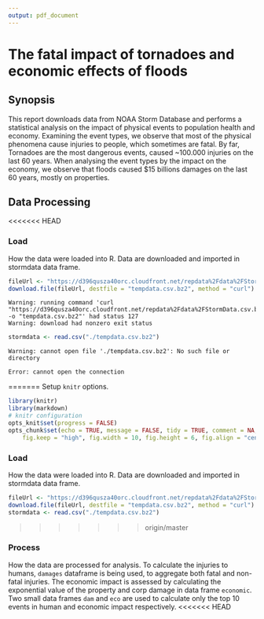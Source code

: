 ```yaml
---
output: pdf_document
---
```

# The fatal impact of tornadoes and economic effects of floods #
## Synopsis ##
This report downloads data from NOAA Storm Database and performs a statistical analysis on the impact of physical events to population health and economy.
Examining the event types, we observe that most of the physical phenomena cause injuries to people, which sometimes are fatal. By far, Tornadoes are the most dangerous events, caused ~100.000 injuries on the last 60 years.
When analysing the event types by the impact on the economy, we observe that floods caused $15 billions damages on the last 60 years, mostly on properties.
## Data Processing ##
<<<<<<< HEAD
### Load ###
How the data were loaded into R.
Data are downloaded and imported in stormdata data frame.

```r
fileUrl <- "https://d396qusza40orc.cloudfront.net/repdata%2Fdata%2FStormData.csv.bz2"
download.file(fileUrl, destfile = "tempdata.csv.bz2", method = "curl")
```

```
Warning: running command 'curl  "https://d396qusza40orc.cloudfront.net/repdata%2Fdata%2FStormData.csv.bz2"  -o "tempdata.csv.bz2"' had status 127
Warning: download had nonzero exit status
```

```r
stormdata <- read.csv("./tempdata.csv.bz2")
```

```
Warning: cannot open file './tempdata.csv.bz2': No such file or directory
```

```
Error: cannot open the connection
```
=======
Setup `knitr` options.

```r
library(knitr)
library(markdown)
# knitr configuration
opts_knit$set(progress = FALSE)
opts_chunk$set(echo = TRUE, message = FALSE, tidy = TRUE, comment = NA, fig.path = "figure/", 
    fig.keep = "high", fig.width = 10, fig.height = 6, fig.align = "center")
```

### Load ###
How the data were loaded into R.
Data are downloaded and imported in stormdata data frame.
```r
fileUrl <- "https://d396qusza40orc.cloudfront.net/repdata%2Fdata%2FStormData.csv.bz2"
download.file(fileUrl, destfile = "tempdata.csv.bz2", method = "curl")
stormdata <- read.csv("./tempdata.csv.bz2")
```
>>>>>>> origin/master
### Process ###
How the data are processed for analysis.
To calculate the injuries to humans, `damages` dataframe is being used, to aggregate both fatal and non-fatal injuries.
The economic impact is assessed by calculating the exponential value of the property and corp damage in data frame `economic`.
Two small data frames `dam` and `eco` are used to calculate only the top 10 events in human and economic impact respectively.
<<<<<<< HEAD






